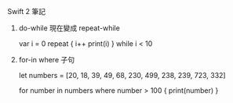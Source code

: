 Swift 2 筆記

1. do-while 現在變成 repeat-while

    var i = 0
    repeat {
        i++
        print(i)
    } while i < 10

 2. for-in where 子句

 	let numbers = [20, 18, 39, 49, 68, 230, 499, 238, 239, 723, 332]
	
	for number in numbers where number > 100 {
	    print(number)
	}
